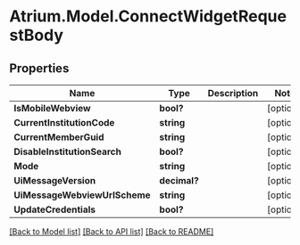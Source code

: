 # Atrium.Model.ConnectWidgetRequestBody
## Properties

Name | Type | Description | Notes
------------ | ------------- | ------------- | -------------
**IsMobileWebview** | **bool?** |  | [optional] 
**CurrentInstitutionCode** | **string** |  | [optional] 
**CurrentMemberGuid** | **string** |  | [optional] 
**DisableInstitutionSearch** | **bool?** |  | [optional] 
**Mode** | **string** |  | [optional] 
**UiMessageVersion** | **decimal?** |  | [optional] 
**UiMessageWebviewUrlScheme** | **string** |  | [optional] 
**UpdateCredentials** | **bool?** |  | [optional] 

[[Back to Model list]](../README.md#documentation-for-models) [[Back to API list]](../README.md#documentation-for-api-endpoints) [[Back to README]](../README.md)

